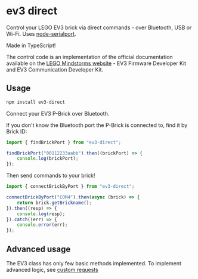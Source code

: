 # ev3 direct

Control your LEGO EV3 brick via direct commands - over Bluetooth, USB or Wi-Fi. Uses [node-serialport](https://serialport.io/).

Made in TypeScript!

The control code is an implementation of the official documentation available on the [LEGO Mindstorms website](https://www.lego.com/en-gb/themes/mindstorms/downloads) - EV3 Firmware Developer Kit and EV3 Communication Developer Kit.

## Usage

```bash
npm install ev3-direct
```

Connect your EV3 P-Brick over Bluetooth.

If you don't know the Bluetooth port the P-Brick is connected to, find it by Brick ID:

```typescript
import { findBrickPort } from "ev3-direct";

findBrickPort("00112233aabb").then((brickPort) => {
    console.log(brickPort);
});
```

Then send commands to your brick!

```typescript
import { connectBrickByPort } from "ev3-direct";

connectBrickByPort("COM4").then(async (brick) => {
    return brick.getBrickname();
}).then((resp) => {
    console.log(resp);
}).catch((err) => {
    console.error(err);
});
```

## Advanced usage

The EV3 class has only few basic methods implemented. To implement advanced logic, see [custom requests](./docs/custom-requests.md)
